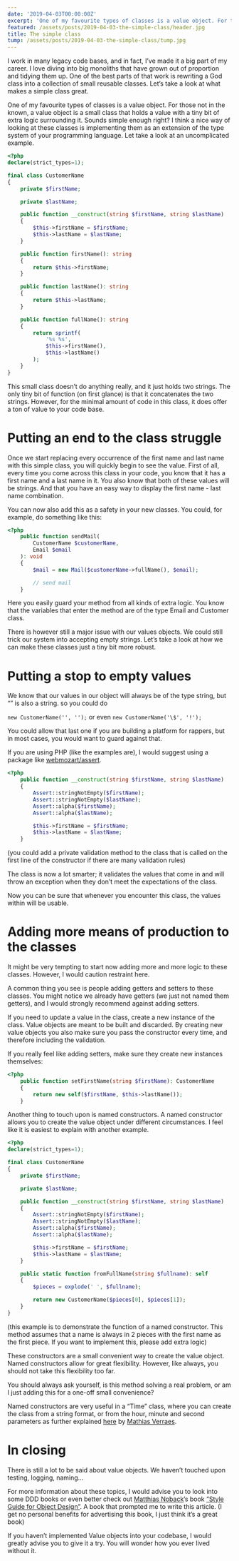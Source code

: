 ```yaml
---
date: '2019-04-03T00:00:00Z'
excerpt: 'One of my favourite types of classes is a value object. For those not in the known, a value object is a small class that holds a value with a tiny bit of extra logic surrounding it. Sounds simple enough right? I think a nice way of looking at these classes is implementing them as an extension of the type system of your programming language. Let take a look at an uncomplicated example.'
featured: /assets/posts/2019-04-03-the-simple-class/header.jpg
title: The simple class
tump: /assets/posts/2019-04-03-the-simple-class/tump.jpg
---
```


I work in many legacy code bases, and in fact, I’ve made it a big part of my career. I love diving into big monoliths that have grown out of proportion and tidying them up. One of the best parts of that work is rewriting a God class into a collection of small reusable classes. Let’s take a look at what makes a simple class great.

One of my favourite types of classes is a value object. For those not in the known, a value object is a small class that holds a value with a tiny bit of extra logic surrounding it. Sounds simple enough right? I think a nice way of looking at these classes is implementing them as an extension of the type system of your programming language. Let take a look at an uncomplicated example.

```php
<?php
declare(strict_types=1);

final class CustomerName
{
    private $firstName;

    private $lastName;

    public function __construct(string $firstName, string $lastName)
    {
        $this->firstName = $firstName;
        $this->lastName = $lastName;
    }

    public function firstName(): string
    {
        return $this->firstName;
    }

    public function lastName(): string
    {
        return $this->lastName;
    }

    public function fullName(): string
    {
        return sprintf(
            '%s %s',
            $this->firstName(),
            $this->lastName()
        );
    }
}
```

This small class doesn’t do anything really, and it just holds two strings. The only tiny bit of function (on first glance) is that it concatenates the two strings. However, for the minimal amount of code in this class, it does offer a ton of value to your code base.

# Putting an end to the class struggle

Once we start replacing every occurrence of the first name and last name with this simple class, you will quickly begin to see the value. First of all, every time you come across this class in your code, you know that it has a first name and a last name in it. You also know that both of these values will be strings. And that you have an easy way to display the first name - last name combination.

You can now also add this as a safety in your new classes. You could, for example, do something like this:

```php
<?php
    public function sendMail(
        CustomerName $customerName,
        Email $email
    ): void
    {
        $mail = new Mail($customerName->fullName(), $email);

        // send mail
    }
```

Here you easily guard your method from all kinds of extra logic. You know that the variables that enter the method are of the type Email and Customer class.

There is however still a major issue with our values objects. We could still trick our system into accepting empty strings. Let’s take a look at how we can make these classes just a tiny bit more robust.

# Putting a stop to empty values

We know that our values in our object will always be of the type string, but “” is also a string. so you could do

`new CustomerName('', '');` or even `new CustomerName('\$', '!');`

You could allow that last one if you are building a platform for rappers, but in most cases, you would want to guard against that.

If you are using PHP (like the examples are), I would suggest using a package like [webmozart/assert](https://github.com/webmozart/assert).

```php
<?php
    public function __construct(string $firstName, string $lastName)
    {
        Assert::stringNotEmpty($firstName);
        Assert::stringNotEmpty($lastName);
        Assert::alpha($firstName);
        Assert::alpha($lastName);

        $this->firstName = $firstName;
        $this->lastName = $lastName;
    }
```

(you could add a private validation method to the class that is called on the first line of the constructor if there are many validation rules)

The class is now a lot smarter; it validates the values that come in and will throw an exception when they don’t meet the expectations of the class.

Now you can be sure that whenever you encounter this class, the values within will be usable.

# Adding more means of production to the classes

It might be very tempting to start now adding more and more logic to these classes. However, I would caution restraint here.

A common thing you see is people adding getters and setters to these classes. You might notice we already have getters (we just not named them getters), and I would strongly recommend against adding setters.

If you need to update a value in the class, create a new instance of the class. Value objects are meant to be built and discarded. By creating new value objects you also make sure you pass the constructor every time, and therefore including the validation.

If you really feel like adding setters, make sure they create new instances themselves:

```php
<?php
    public function setFirstName(string $firstName): CustomerName
    {
        return new self($firstName, $this->lastName());
    }
```

Another thing to touch upon is named constructors. A named constructor allows you to create the value object under different circumstances. I feel like it is easiest to explain with another example.

```php
<?php
declare(strict_types=1);

final class CustomerName
{
    private $firstName;

    private $lastName;

    public function __construct(string $firstName, string $lastName)
    {
        Assert::stringNotEmpty($firstName);
        Assert::stringNotEmpty($lastName);
        Assert::alpha($firstName);
        Assert::alpha($lastName);

        $this->firstName = $firstName;
        $this->lastName = $lastName;
    }

    public static function fromFullName(string $fullname): self
    {
        $pieces = explode(' ', $fullname);

        return new CustomerName($pieces[0], $pieces[1]);
    }
}
```

(this example is to demonstrate the function of a named constructor. This method assumes that a name is always in 2 pieces with the first name as the first piece. If you want to implement this, please add extra logic)

These constructors are a small convenient way to create the value object. Named constructors allow for great flexibility. However, like always, you should not take this flexibility too far.

You should always ask yourself, is this method solving a real problem, or am I just adding this for a one-off small convenience?

Named constructors are very useful in a “Time” class, where you can create the class from a string format, or from the hour, minute and second parameters as further explained [here](http://verraes.net/2014/06/named-constructors-in-php/) by [Mathias Verraes](https://twitter.com/mathiasverraes).

# In closing

There is still a lot to be said about value objects. We haven’t touched upon testing, logging, naming…

For more information about these topics, I would advise you to look into some DDD books or even better check out [Matthias Noback](https://twitter.com/matthiasnoback)’s book [“Style Guide for Object Design”](https://leanpub.com/object-design). A book that prompted me to write this article. (I get no personal benefits for advertising this book, I just think it’s a great book)

If you haven’t implemented Value objects into your codebase, I would greatly advise you to give it a try. You will wonder how you ever lived without it.

```

```
